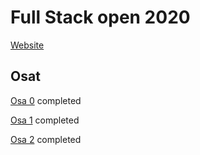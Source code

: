 # Full Stack open 2020
[Website](https://fullstackopen.com/)
## Osat ##
[Osa 0](https://github.com/Viltska/fullstack-course/tree/master/Osa0) completed

[Osa 1](https://github.com/Viltska/fullstack-course/tree/master/Osa1) completed

[Osa 2](https://github.com/Viltska/fullstack-course/tree/master/Osa2) completed
